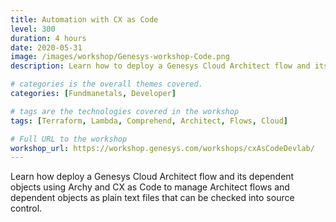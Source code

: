 ```yaml
---
title: Automation with CX as Code
level: 300
duration: 4 hours
date: 2020-05-31
image: /images/workshop/Genesys-workshop-Code.png
description: Learn how to deploy a Genesys Cloud Architect flow and its dependent objects

# categories is the overall themes covered. 
categories: [Fundmanetals, Developer]

# tags are the technologies covered in the workshop
tags: [Terraform, Lambda, Comprehend, Architect, Flows, Cloud]

# Full URL to the workshop
workshop_url: https://workshop.genesys.com/workshops/cxAsCodeDevlab/
---
```


Learn how deploy a Genesys Cloud Architect flow and its dependent objects using Archy and CX as Code to manage Architect flows and dependent objects as plain text files that can be checked into source control.
